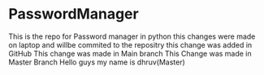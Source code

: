 # PasswordManager
This is the repo for Password manager in python
this changes were made on laptop and willbe commited to the repositry 
this change was added in GitHub
This change was made in Main branch
This Change was made in Master Branch
Hello guys my name is dhruv(Master)
